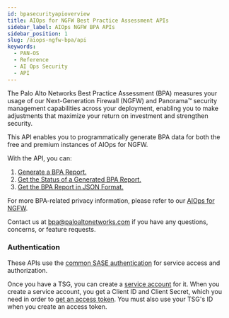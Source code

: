 ```yaml
---
id: bpasecurityapioverview
title: AIOps for NGFW Best Practice Assessment APIs
sidebar_label: AIOps NGFW BPA APIs
sidebar_position: 1
slug: /aiops-ngfw-bpa/api
keywords:
  - PAN-OS
  - Reference
  - AI Ops Security
  - API
---
```


The Palo Alto Networks Best Practice Assessment (BPA) measures your usage of our Next-Generation Firewall (NGFW) and Panorama™ security management capabilities across your deployment, enabling you to make adjustments that maximize your return on investment and strengthen security.

This API enables you to programmatically generate BPA data for both the free and premium instances of AIOps for NGFW.

With the API, you can:

1. [Generate a BPA Report.](/aiops-ngfw/api/post-bpa-v-1-requests/)
2. [Get the Status of a Generated BPA Report.](/aiops-ngfw/api/get-bpa-v-1-jobs-id/)
3. [Get the BPA Report in JSON Format.](/get-bpa-v-1-reports-id/)

For more BPA-related privacy information, please refer to our [AIOps for NGFW](https://www.paloaltonetworks.com/resources/datasheets/privacy-aiops-for-ngfw).

Contact us at bpa@paloaltonetworks.com if you have any questions, concerns, or feature requests.

### Authentication

These APIs use the [common SASE authentication](/sase/docs/getstarted) for service access and authorization.

Once you have a TSG, you can create a [service account](/sase/docs/service-accounts) for it.
When you create a service account, you get a Client ID and Client Secret, which you need in order to
[get an access token](/sase/api/auth/post-auth-v-1-oauth-2-access-token).
You must also use your TSG's ID when you create an access token.